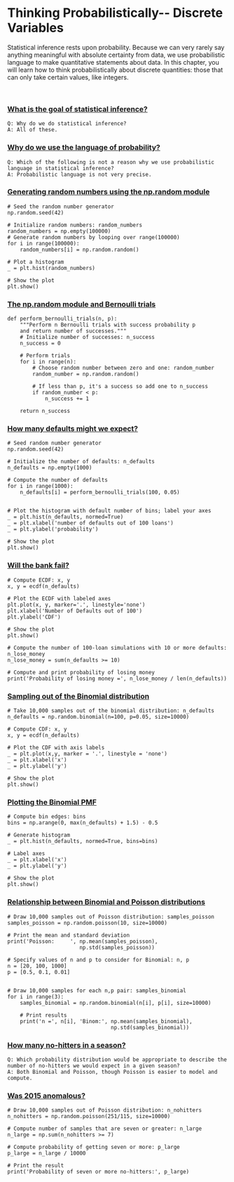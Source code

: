 # Thinking Probabilistically-- Discrete Variables

Statistical inference rests upon probability. Because we can very rarely say anything meaningful with absolute certainty from data, we use probabilistic language to make quantitative statements about data. In this chapter, you will learn how to think probabilistically about discrete quantities: those that can only take certain values, like integers.

<br>

### [What is the goal of statistical inference?](https://campus.datacamp.com/courses/statistical-thinking-in-python-part-1/thinking-probabilistically-discrete-variables?ex=2)

```
Q: Why do we do statistical inference?
A: All of these.
```

### [Why do we use the language of probability?](https://campus.datacamp.com/courses/statistical-thinking-in-python-part-1/thinking-probabilistically-discrete-variables?ex=3)

```
Q: Which of the following is not a reason why we use probabilistic language in statistical inference?
A: Probabilistic language is not very precise.
```

### [Generating random numbers using the np.random module](https://campus.datacamp.com/courses/statistical-thinking-in-python-part-1/thinking-probabilistically-discrete-variables?ex=5)

```
# Seed the random number generator
np.random.seed(42)

# Initialize random numbers: random_numbers
random_numbers = np.empty(100000)
# Generate random numbers by looping over range(100000)
for i in range(100000):
    random_numbers[i] = np.random.random()

# Plot a histogram
_ = plt.hist(random_numbers)

# Show the plot
plt.show()
```

### [The np.random module and Bernoulli trials](https://campus.datacamp.com/courses/statistical-thinking-in-python-part-1/thinking-probabilistically-discrete-variables?ex=6)

```
def perform_bernoulli_trials(n, p):
    """Perform n Bernoulli trials with success probability p
    and return number of successes."""
    # Initialize number of successes: n_success
    n_success = 0

    # Perform trials
    for i in range(n):
        # Choose random number between zero and one: random_number
        random_number = np.random.random()

        # If less than p, it's a success so add one to n_success
        if random_number < p:
            n_success += 1

    return n_success
```

### [How many defaults might we expect?](https://campus.datacamp.com/courses/statistical-thinking-in-python-part-1/thinking-probabilistically-discrete-variables?ex=7)

```
# Seed random number generator
np.random.seed(42)

# Initialize the number of defaults: n_defaults
n_defaults = np.empty(1000)

# Compute the number of defaults
for i in range(1000):
    n_defaults[i] = perform_bernoulli_trials(100, 0.05)


# Plot the histogram with default number of bins; label your axes
_ = plt.hist(n_defaults, normed=True)
_ = plt.xlabel('number of defaults out of 100 loans')
_ = plt.ylabel('probability')

# Show the plot
plt.show()
```

### [Will the bank fail?](https://campus.datacamp.com/courses/statistical-thinking-in-python-part-1/thinking-probabilistically-discrete-variables?ex=8)

```
# Compute ECDF: x, y
x, y = ecdf(n_defaults)

# Plot the ECDF with labeled axes
plt.plot(x, y, marker='.', linestyle='none')
plt.xlabel('Number of Defaults out of 100')
plt.ylabel('CDF')

# Show the plot
plt.show()

# Compute the number of 100-loan simulations with 10 or more defaults: n_lose_money
n_lose_money = sum(n_defaults >= 10)

# Compute and print probability of losing money
print('Probability of losing money =', n_lose_money / len(n_defaults))
```

### [Sampling out of the Binomial distribution](https://campus.datacamp.com/courses/statistical-thinking-in-python-part-1/thinking-probabilistically-discrete-variables?ex=10)

```
# Take 10,000 samples out of the binomial distribution: n_defaults
n_defaults = np.random.binomial(n=100, p=0.05, size=10000)

# Compute CDF: x, y
x, y = ecdf(n_defaults)

# Plot the CDF with axis labels
_ = plt.plot(x,y, marker = '.', linestyle = 'none')
_ = plt.xlabel('x')
_ = plt.ylabel('y')

# Show the plot
plt.show()
```

### [Plotting the Binomial PMF](https://campus.datacamp.com/courses/statistical-thinking-in-python-part-1/thinking-probabilistically-discrete-variables?ex=11)

```
# Compute bin edges: bins
bins = np.arange(0, max(n_defaults) + 1.5) - 0.5

# Generate histogram
_ = plt.hist(n_defaults, normed=True, bins=bins)

# Label axes
_ = plt.xlabel('x')
_ = plt.ylabel('y')

# Show the plot
plt.show()
```

### [Relationship between Binomial and Poisson distributions](https://campus.datacamp.com/courses/statistical-thinking-in-python-part-1/thinking-probabilistically-discrete-variables?ex=13)

```
# Draw 10,000 samples out of Poisson distribution: samples_poisson
samples_poisson = np.random.poisson(10, size=10000)

# Print the mean and standard deviation
print('Poisson:     ', np.mean(samples_poisson),
                       np.std(samples_poisson))

# Specify values of n and p to consider for Binomial: n, p
n = [20, 100, 1000]
p = [0.5, 0.1, 0.01]


# Draw 10,000 samples for each n,p pair: samples_binomial
for i in range(3):
    samples_binomial = np.random.binomial(n[i], p[i], size=10000)

    # Print results
    print('n =', n[i], 'Binom:', np.mean(samples_binomial),
                                 np.std(samples_binomial))
```

### [How many no-hitters in a season?](https://campus.datacamp.com/courses/statistical-thinking-in-python-part-1/thinking-probabilistically-discrete-variables?ex=14)

```
Q: Which probability distribution would be appropriate to describe the number of no-hitters we would expect in a given season?
A: Both Binomial and Poisson, though Poisson is easier to model and compute.
```

### [Was 2015 anomalous?](https://campus.datacamp.com/courses/statistical-thinking-in-python-part-1/thinking-probabilistically-discrete-variables?ex=15)

```
# Draw 10,000 samples out of Poisson distribution: n_nohitters
n_nohitters = np.random.poisson(251/115, size=10000)

# Compute number of samples that are seven or greater: n_large
n_large = np.sum(n_nohitters >= 7)

# Compute probability of getting seven or more: p_large
p_large = n_large / 10000

# Print the result
print('Probability of seven or more no-hitters:', p_large)
```